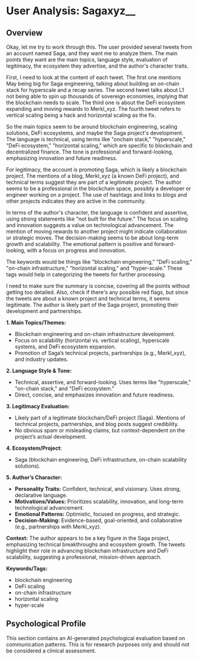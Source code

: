 # User Analysis: Sagaxyz__

## Overview

<think>
Okay, let me try to work through this. The user provided several tweets from an account named Saga, and they want me to analyze them. The main points they want are the main topics, language style, evaluation of legitimacy, the ecosystem they advertise, and the author's character traits.

First, I need to look at the content of each tweet. The first one mentions May being big for Saga engineering, talking about building an on-chain stack for hyperscale and a recap series. The second tweet talks about L1 not being able to spin up thousands of sovereign economies, implying that the blockchain needs to scale. The third one is about the DeFi ecosystem expanding and moving rewards to Merkl_xyz. The fourth tweet refers to vertical scaling being a hack and horizontal scaling as the fix. 

So the main topics seem to be around blockchain engineering, scaling solutions, DeFi ecosystems, and maybe the Saga project's development. The language is technical, using terms like "onchain stack," "hyperscale," "DeFi ecosystem," "horizontal scaling," which are specific to blockchain and decentralized finance. The tone is professional and forward-looking, emphasizing innovation and future readiness.

For legitimacy, the account is promoting Saga, which is likely a blockchain project. The mentions of a blog, Merkl_xyz (a known DeFi project), and technical terms suggest they are part of a legitimate project. The author seems to be a professional in the blockchain space, possibly a developer or engineer working on a project. The use of hashtags and links to blogs and other projects indicates they are active in the community.

In terms of the author's character, the language is confident and assertive, using strong statements like "not built for the future." The focus on scaling and innovation suggests a value on technological advancement. The mention of moving rewards to another project might indicate collaboration or strategic moves. The decision-making seems to be about long-term growth and scalability. The emotional pattern is positive and forward-looking, with a focus on progress and innovation.

The keywords would be things like "blockchain engineering," "DeFi scaling," "on-chain infrastructure," "horizontal scaling," and "hyper-scale." These tags would help in categorizing the tweets for further processing.

I need to make sure the summary is concise, covering all the points without getting too detailed. Also, check if there's any possible red flags, but since the tweets are about a known project and technical terms, it seems legitimate. The author is likely part of the Saga project, promoting their development and partnerships.
</think>

**1. Main Topics/Themes:**  
- Blockchain engineering and on-chain infrastructure development.  
- Focus on scalability (horizontal vs. vertical scaling), hyperscale systems, and DeFi ecosystem expansion.  
- Promotion of Saga’s technical projects, partnerships (e.g., Merkl_xyz), and industry updates.  

**2. Language Style & Tone:**  
- Technical, assertive, and forward-looking. Uses terms like "hyperscale," "on-chain stack," and "DeFi ecosystem."  
- Direct, concise, and emphasizes innovation and future readiness.  

**3. Legitimacy Evaluation:**  
- Likely part of a legitimate blockchain/DeFi project (Saga). Mentions of technical projects, partnerships, and blog posts suggest credibility.  
- No obvious spam or misleading claims, but context-dependent on the project’s actual development.  

**4. Ecosystem/Project:**  
- Saga (blockchain engineering, DeFi infrastructure, on-chain scalability solutions).  

**5. Author’s Character:**  
- **Personality Traits:** Confident, technical, and visionary. Uses strong, declarative language.  
- **Motivations/Values:** Prioritizes scalability, innovation, and long-term technological advancement.  
- **Emotional Patterns:** Optimistic, focused on progress, and strategic.  
- **Decision-Making:** Evidence-based, goal-oriented, and collaborative (e.g., partnerships with Merkl_xyz).  

**Context:** The author appears to be a key figure in the Saga project, emphasizing technical breakthroughs and ecosystem growth. The tweets highlight their role in advancing blockchain infrastructure and DeFi scalability, suggesting a professional, mission-driven approach.  

**Keywords/Tags:**  
- blockchain engineering  
- DeFi scaling  
- on-chain infrastructure  
- horizontal scaling  
- hyper-scale

## Psychological Profile

This section contains an AI-generated psychological evaluation based on communication patterns. This is for research purposes only and should not be considered a clinical assessment.